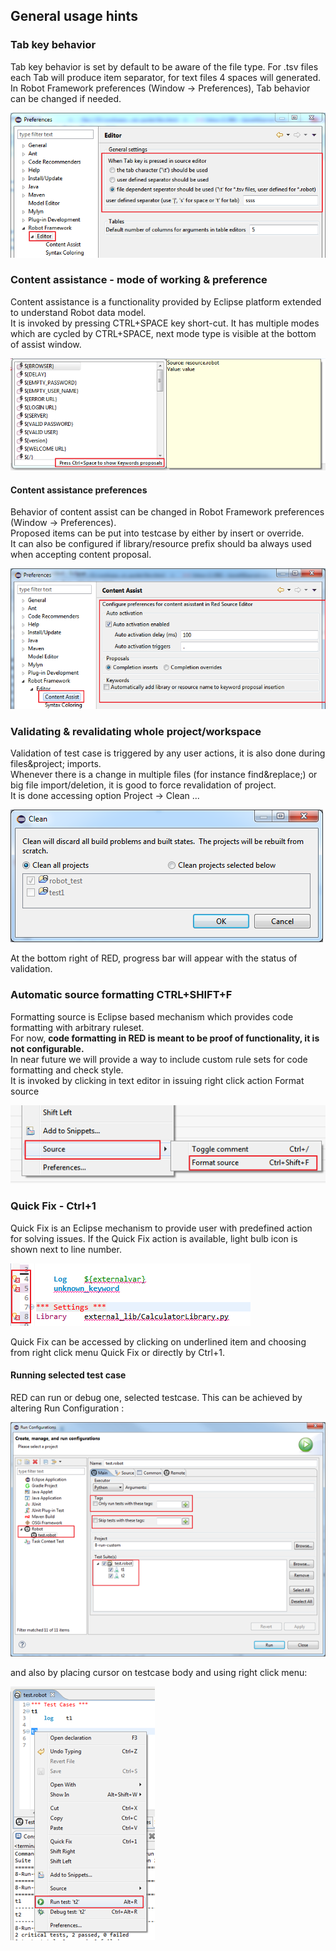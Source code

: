 ## General usage hints

### Tab key behavior

Tab key behavior is set by default to be aware of the file type. For .tsv
files each Tab will produce item separator, for text files 4 spaces will
generated.  
In Robot Framework preferences (Window -> Preferences), Tab behavior can be
changed if needed.  
  
![](general/gen_4.png)  
  

### Content assistance - mode of working & preference

Content assistance is a functionality provided by Eclipse platform extended to
understand Robot data model.  
It is invoked by pressing CTRL+SPACE key short-cut. It has multiple modes
which are cycled by CTRL+SPACE, next mode type is visible at the bottom of
assist window.  
  
![](general/gen_2.png)  
  

#### Content assistance preferences

Behavior of content assist can be changed in Robot Framework preferences
(Window -> Preferences).  
Proposed items can be put into testcase by either by insert or override.  
It can also be configured if library/resource prefix should ba always used
when accepting content proposal.  
  
![](general/gen_3.png)  
  

### Validating & revalidating whole project/workspace

Validation of test case is triggered by any user actions, it is also done
during files&amp;project; imports.  
Whenever there is a change in multiple files (for instance find&amp;replace;)
or big file import/deletion, it is good to force revalidation of project.  
It is done accessing option Project -> Clean ...  
  
![](general/gen_1.png)  
  
At the bottom right of RED, progress bar will appear with the status of
validation.  

### Automatic source formatting CTRL+SHIFT+F

Formatting source is Eclipse based mechanism which provides code formatting
with arbitrary ruleset.  
For now, **code formatting in RED is meant to be proof of functionality, it is
not configurable.**  
In near future we will provide a way to include custom rule sets for code
formatting and check style.  
It is invoked by clicking in text editor in issuing right click action Format
source  
  
  
![](general/gen_5.png)  
  

### Quick Fix - Ctrl+1

Quick Fix is an Eclipse mechanism to provide user with predefined action for
solving issues. If the Quick Fix action is available, light bulb icon is shown
next to line number.  
  
![](general/gen_6.png)  
  
Quick Fix can be accessed by clicking on underlined item and choosing from
right click menu Quick Fix or directly by Ctrl+1.

#### Running selected test case

RED can run or debug one, selected testcase. This can be achieved by altering
Run Configuration :  
  
![](general/gen_7.png)  
  
and also by placing cursor on testcase body and using right click menu:  
  
![](general/gen_8.png)  
  


